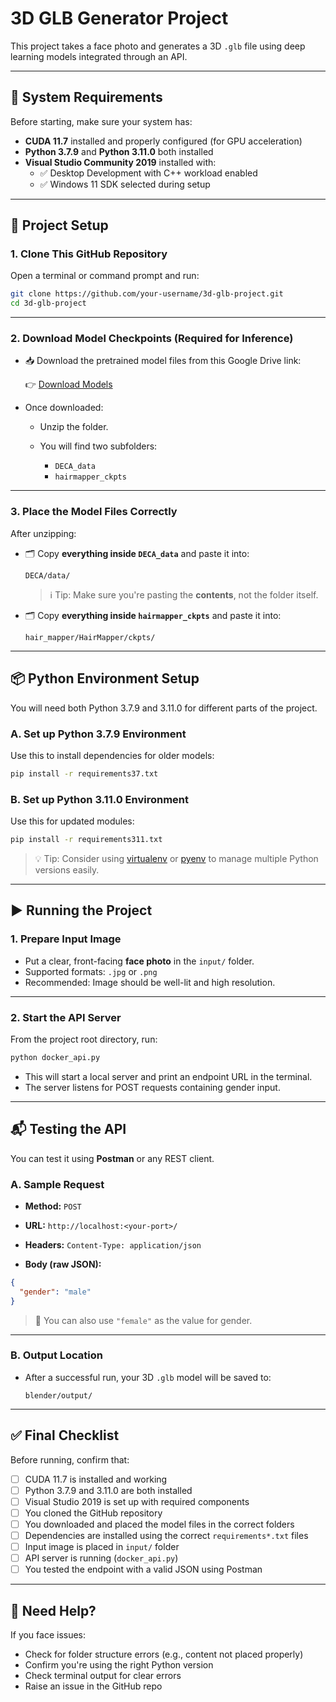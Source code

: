 
# 3D GLB Generator Project

This project takes a face photo and generates a 3D `.glb` file using deep learning models integrated through an API.

---

## 🔧 System Requirements

Before starting, make sure your system has:

- **CUDA 11.7** installed and properly configured (for GPU acceleration)
- **Python 3.7.9** and **Python 3.11.0** both installed
- **Visual Studio Community 2019** installed with:
  - ✅ Desktop Development with C++ workload enabled
  - ✅ Windows 11 SDK selected during setup

---

## 📁 Project Setup

### 1. Clone This GitHub Repository

Open a terminal or command prompt and run:

```bash
git clone https://github.com/your-username/3d-glb-project.git
cd 3d-glb-project
````

---

### 2. Download Model Checkpoints (Required for Inference)

* 📥 Download the pretrained model files from this Google Drive link:

  👉 [Download Models](https://drive.google.com/file/d/1CAcvtqD8XTkjr9C-6G4L12dkQVDZxQkz/view?usp=sharing)

* Once downloaded:

  * Unzip the folder.
  * You will find two subfolders:

    * `DECA_data`
    * `hairmapper_ckpts`

---

### 3. Place the Model Files Correctly

After unzipping:

* 🗂️ Copy **everything inside `DECA_data`** and paste it into:

  ```
  DECA/data/
  ```

  > ℹ️ Tip: Make sure you're pasting the **contents**, not the folder itself.

* 🗂️ Copy **everything inside `hairmapper_ckpts`** and paste it into:

  ```
  hair_mapper/HairMapper/ckpts/
  ```

---

## 📦 Python Environment Setup

You will need both Python 3.7.9 and 3.11.0 for different parts of the project.

### A. Set up Python 3.7.9 Environment

Use this to install dependencies for older models:

```bash
pip install -r requirements37.txt
```

### B. Set up Python 3.11.0 Environment

Use this for updated modules:

```bash
pip install -r requirements311.txt
```

> 💡 Tip: Consider using [virtualenv](https://virtualenv.pypa.io/en/latest/) or [pyenv](https://github.com/pyenv/pyenv) to manage multiple Python versions easily.

---

## ▶️ Running the Project

### 1. Prepare Input Image

* Put a clear, front-facing **face photo** in the `input/` folder.
* Supported formats: `.jpg` or `.png`
* Recommended: Image should be well-lit and high resolution.

---

### 2. Start the API Server

From the project root directory, run:

```bash
python docker_api.py
```

* This will start a local server and print an endpoint URL in the terminal.
* The server listens for POST requests containing gender input.

---

## 📬 Testing the API

You can test it using **Postman** or any REST client.

### A. Sample Request

* **Method:** `POST`

* **URL:** `http://localhost:<your-port>/`

* **Headers:**
  `Content-Type: application/json`

* **Body (raw JSON):**

```json
{
  "gender": "male"
}
```

> 🔁 You can also use `"female"` as the value for gender.

---

### B. Output Location

* After a successful run, your 3D `.glb` model will be saved to:

  ```
  blender/output/
  ```

---

## ✅ Final Checklist

Before running, confirm that:

* [ ] CUDA 11.7 is installed and working
* [ ] Python 3.7.9 and 3.11.0 are both installed
* [ ] Visual Studio 2019 is set up with required components
* [ ] You cloned the GitHub repository
* [ ] You downloaded and placed the model files in the correct folders
* [ ] Dependencies are installed using the correct `requirements*.txt` files
* [ ] Input image is placed in `input/` folder
* [ ] API server is running (`docker_api.py`)
* [ ] You tested the endpoint with a valid JSON using Postman

---

## 🙋 Need Help?

If you face issues:

* Check for folder structure errors (e.g., content not placed properly)
* Confirm you're using the right Python version
* Check terminal output for clear errors
* Raise an issue in the GitHub repo

